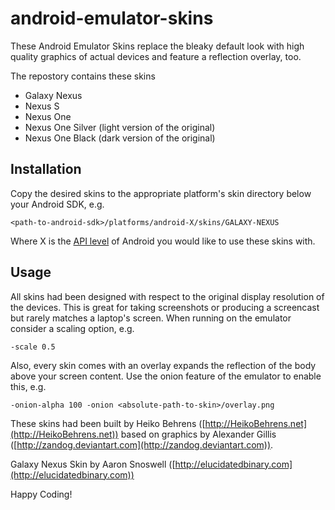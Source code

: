 # android-emulator-skins

These Android Emulator Skins replace the bleaky default look with high quality graphics of actual devices and feature a reflection overlay, too.

The repostory contains these skins

 * Galaxy Nexus
 * Nexus S
 * Nexus One
 * Nexus One Silver (light version of the original)
 * Nexus One Black (dark version of the original)

## Installation

Copy the desired skins to the appropriate platform's skin directory below your Android SDK, e.g.

`<path-to-android-sdk>/platforms/android-X/skins/GALAXY-NEXUS`

Where X is the [API level](http://developer.android.com/guide/appendix/api-levels.html) of Android you would like to use these skins with.

## Usage

All skins had been designed with respect to the original display resolution of the devices. This is great for taking screenshots or producing a screencast but rarely matches a laptop's screen. When running on the emulator consider a scaling option, e.g.

`-scale 0.5`

Also, every skin comes with an overlay expands the reflection of the body above your screen content. Use the onion feature of the emulator to enable this, e.g.

`-onion-alpha 100 -onion <absolute-path-to-skin>/overlay.png`

These skins had been built by Heiko Behrens ([http://HeikoBehrens.net](http://HeikoBehrens.net)) based on graphics by Alexander Gillis ([http://zandog.deviantart.com](http://zandog.deviantart.com)).

Galaxy Nexus Skin by Aaron Snoswell ([http://elucidatedbinary.com](http://elucidatedbinary.com))

Happy Coding!